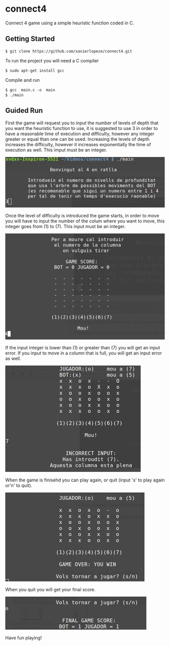 # connect4
Connect 4 game using a simple heuristic function coded in C.

## Getting Started


```
$ git clone https://github.com/xavierlopeze/connect4.git
```

To run the project you will need a C compiler

```
$ sudo apt-get install gcc
```

Compile and run 
```
$ gcc  main.c -o  main
$ ./main
```
## Guided Run
First the game will request you to input the number of levels of depth that you want the heuristic function to use, it is suggested to use 3 in order to have a reasonable time of execution and difficulty, however any integer greater or equal than one can be used. Increasing the levels of depth increases the difficulty, however it increases exponentially the time of execution as well. 
This imput must be an integer.

![alt text](Screenshots/screenshot02.png "Description goes here")

Once the level of difficulty is introduced the game starts, in order to move you will have to input the number of the colum where you want to move, this integer goes from (1) to (7). This input must be an integer.

![alt text](Screenshots/screenshot03.png "Description goes here")

If the input integer is lower than (1) or greater than (7) you will get an input error. If you input to move in a column that is full, you will get an input error as well.

![alt text](Screenshots/screenshot04.png "Description goes here")

When the game is finisehd you can play again, or quit (input 's' to play again or'n' to quit).

![alt text](Screenshots/screenshot05.png "Description goes here")

When you quit you will get your final score.

![alt text](Screenshots/screenshot01.png "Description goes here")

Have fun playing!
